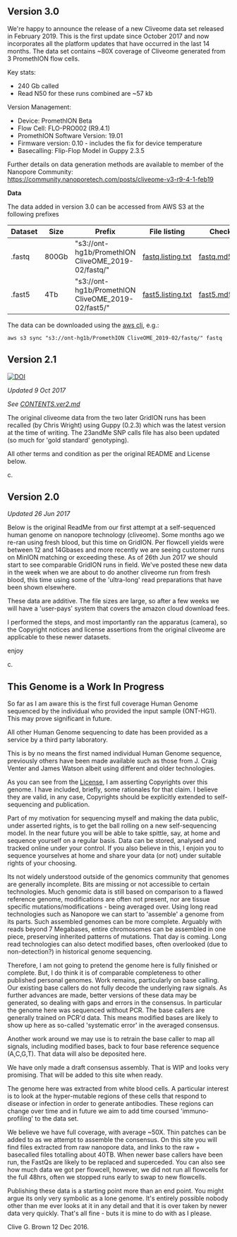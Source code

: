 
Version 3.0
-----------

We're happy to announce the release of a new Cliveome data set released in February 2019.
This is the first update since October 2017 and now incorporates all the platform updates that have occurred in the last 14 months.
The data set contains ~80X coverage of Cliveome generated from 3 PromethION flow cells.

Key stats:
 * 240 Gb called
 * Read N50 for these runs combined are ~57 kb

Version Management:
 * Device: PromethION Beta
 * Flow Cell: FLO-PRO002 (R9.4.1)
 * PromethION Software Version: 19.01
 * Firmware version: 0.10 - includes the fix for device temperature
 * Basecalling: Flip-Flop Model in Guppy 2.3.5

Further details on data generation methods are available to member of the Nanopore Community:
https://community.nanoporetech.com/posts/cliveome-v3-r9-4-1-feb19


**Data**

The data added in version 3.0 can be accessed from AWS S3 at the following prefixes

| Dataset | Size  | Prefix                                             | File listing                                                                                               | Checksums                                                                                               |
|---------|-------|----------------------------------------------------|------------------------------------------------------------------------------------------------------------|---------------------------------------------------------------------------------------------------------|
| .fastq  | 800Gb | "s3://ont-hg1b/PromethION CliveOME_2019-02/fastq/" | [fastq.listing.txt](https://s3-eu-west-1.amazonaws.com/ont-hg1b/PromethION+CliveOME_2019-02/fastq/fastq.listing.txt) | [fastq.md5sums.txt](https://s3-eu-west-1.amazonaws.com/ont-hg1b/PromethION+CliveOME_2019-02/fastq/fastq.md5sums.txt) |
| .fast5  | 4Tb   | "s3://ont-hg1b/PromethION CliveOME_2019-02/fast5/" | [fast5.listing.txt](https://s3-eu-west-1.amazonaws.com/ont-hg1b/PromethION+CliveOME_2019-02/fast5/fast5.listing.txt) | [fast5.md5sums.txt](https://s3-eu-west-1.amazonaws.com/ont-hg1b/PromethION+CliveOME_2019-02/fast5/fast5.md5sums.txt) |

The data can be downloaded using the [aws cli](https://aws.amazon.com/cli/), e.g.:

    aws s3 sync "s3://ont-hg1b/PromethION CliveOME_2019-02/fastq/" fastq


Version 2.1
-----------

[![DOI](https://zenodo.org/badge/DOI/10.5281/zenodo.1318628.svg)](https://doi.org/10.5281/zenodo.1318628)

*Updated 9 Oct 2017*

*See [CONTENTS.ver2.md](https://github.com/nanoporetech/ONT-HG1/blob/master/ver2/CONTENTS.md)*

The original cliveome data from the two later GridION runs has been recalled (by Chris Wright) using Guppy (0.2.3) which was the latest version at the time of writing. The 23andMe SNP calls file has also been updated (so much for 'gold standard' genotyping).

All other terms and condition as per the original README and License below.


c.


Version 2.0
-----------

*Updated 26 Jun 2017*

Below is the original ReadMe from our first attempt at a self-sequenced human genome on nanopore technology (cliveome). Some months ago we re-ran using fresh blood, but this time on GridION. Per flowcell yields were between 12 and 14Gbases and more recently we are seeing customer runs on MinION matching or exceeding these. As of 26th Jun 2017 we should start to see comparable GridION runs in field. We've posted these new data in the week when we are about to do another cliveome run from fresh blood, this time using some of the 'ultra-long' read preparations that have been shown elsewhere.

These data are additive. The file sizes are large, so after a few weeks we will have a 'user-pays' system that covers the amazon cloud download fees.

I performed the steps, and most importantly ran the apparatus (camera), so the Copyright notices and license assertions from the original cliveome are applicable to these newer datasets.

enjoy

c.


This Genome is a Work In Progress
---------------------------------

So far as I am aware this is the first full coverage Human Genome sequenced by the individual who provided the input sample (ONT-HG1). This may prove significant in future. 

All other Human Genome sequencing to date has been provided as a service by a third party laboratory.

This is by no means the first named individual Human Genome sequence, previously others have been made available such as those from J. Craig Venter and James Watson albeit using different and older technologies.

As you can see from the [License](LICENSE.ver1-2.md), I am asserting Copyrights over this genome. I have included, briefly, some rationales for that claim. I believe they are valid, in any case, Copyrights should be explicitly extended to self-sequencing and publication.

Part of my motivation for sequencing myself and making the data public, under asserted rights, is to get the ball rolling on a new self-sequencing model. In the near future you will be able to take spittle, say, at home and sequence yourself on a regular basis. Data can be stored, analysed and tracked online under your control. If you also believe in this, I enjoin you to sequence yourselves at home and share your data (or not) under suitable rights of your choosing.

Its not widely understood outside of the genomics community that genomes are generally incomplete. Bits are missing or not accessible to certain technologies. Much genomic data is still based on comparison to a flawed reference genome, modifications are often not present, nor are tissue specific mutations/modifications - being averaged over. Using long read technologies such as Nanopore we can start to 'assemble' a genome from its parts. Such assembled genomes can be more complete. Arguably with reads beyond 7 Megabases, entire chromosomes can be assembled in one piece, preserving inherited patterns of mutations. That day is coming. Long read technologies can also detect modified bases, often overlooked (due to non-detection?) in historical genome sequencing.

Therefore, I am not going to pretend the genome here is fully finished or complete. But, I do think it is of comparable completeness to other published personal genomes. Work remains, particularly on base calling. Our existing base callers do not fully decode the underlying raw signals. As further advances are made, better versions of these data may be generated, so dealing with gaps and errors in the consensus. In particular the genome here was sequenced without PCR. The base callers are generally trained on PCR'd data. This means modified bases are likely to show up here as so-called 'systematic error' in the averaged consensus.

Another work around we may use is to retrain the base caller to map all signals, including modified bases, back to four base reference sequence (A,C,G,T). That data will also be deposited here.

We have only made a draft consensus assembly. That is WIP and looks very promising. That will be added to this site when ready.

The genome here was extracted from white blood cells. A particular interest is to look at the hyper-mutable regions of these cells that respond to disease or infection in order to generate antibodies. These regions can change over time and in future we aim to add time coursed 'immuno-profiling' to the data set.

We believe we have full coverage, with average ~50X. Thin patches can be added to as we attempt to assemble the consensus. On this site you will find files extracted from raw nanopore data, and links to the raw + basecalled files totalling about 40TB. When newer base callers have been run, the FastQs are likely to be replaced and superceded. You can also see how much data we got per flowcell, however, we did not run all flowcells for the full 48hrs, often we stopped runs early to swap to new flowcells.

Publishing these data is a starting point more than an end point. You might argue its only very symbolic as a lone genome. It's entirely possible nobody other than me ever looks at it in any detail and that it is over taken by newer data very quickly. That's all fine - buts it is mine to do with as I please.

Clive G. Brown
12 Dec 2016.
